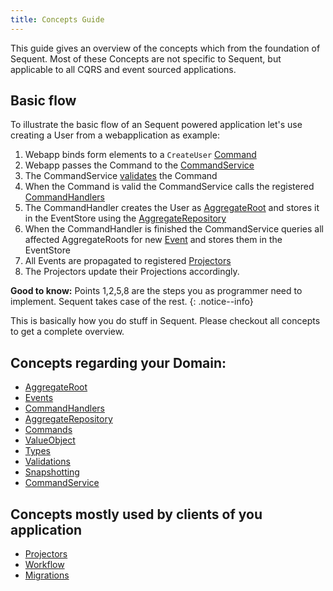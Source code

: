```yaml
---
title: Concepts Guide
---
```


This guide gives an overview of the concepts which from the foundation of Sequent.
Most of these Concepts are not specific to Sequent, but applicable to all
CQRS and event sourced applications.

## Basic flow

To illustrate the basic flow of an Sequent powered application let's use
creating a User from a webapplication as example:

1. Webapp binds form elements to a `CreateUser` [Command](concepts/command.html)
2. Webapp passes the Command to the [CommandService](concepts/command-service.html)
3. The CommandService [validates](concepts/validations.html) the Command
4. When the Command is valid the CommandService calls the registered [CommandHandlers](concepts/command-handler.html)
5. The CommandHandler creates the User as [AggregateRoot](concepts/aggregate-root.html) and stores it in the EventStore using the [AggregateRepository](concepts/aggregate-repository.html)
6. When the CommandHandler is finished the CommandService queries all affected AggregateRoots for new [Event](concepts/event.html) and stores them in the EventStore
7. All Events are propagated to registered [Projectors](concepts/projector.html)
8. The Projectors update their Projections accordingly.

**Good to know:** Points 1,2,5,8 are the steps you as programmer need to implement. Sequent takes case of the rest.
{: .notice--info}

This is basically how you do stuff in Sequent. Please checkout all concepts to get a complete overview.

## Concepts regarding your Domain:

- [AggregateRoot](concepts/aggregate-root.html)
- [Events](concepts/event.html)
- [CommandHandlers](concepts/command-handler.html)
- [AggregateRepository](concepts/aggregate-repository.html)
- [Commands](concepts/command.html)
- [ValueObject](concepts/value-object.html)
- [Types](concepts/types.html)
- [Validations](concepts/validations.html)
- [Snapshotting](concepts/snapshotting.html)
- [CommandService](concepts/command-service.html)

## Concepts mostly used by clients of you application

- [Projectors](concepts/projector.html)
- [Workflow](concepts/workflow.html)
- [Migrations](concepts/migrations.html)
